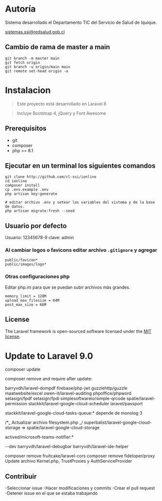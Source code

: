 # Autoría

Sistema desarrollado el Departamento TIC del Servicio de Salud de Iquique.

sistemas.ssi@redsalud.gob.cl

## Cambio de rama de master a main

```
git branch -m master main
git fetch origin
git branch -u origin/main main
git remote set-head origin -a
```

# Instalacion

> Este proyecto está desarrollado en Laravel 8

> Incluye Bootstrap 4, jQuery y Font Awesome

## Prerequisitos

-   git
-   composer
-   php >= 8.1

## Ejecutar en un terminal los siguientes comandos

```
git clone http://github.com/cl-ssi/ionline
cd ionline
composer install
cp .env.example .env
php artisan key:generate

# editar archivo .env y setear las variables del sistema y de la base de datos.
php artisan migrate:fresh --seed
```

## Usuario por defecto

Usuario: 12345678-9 clave: admin

### Al cambiar logos o favicons editar archivo `.gitignore` y agregar

```
public/favicon*
public/images/logo*
```

### Otras configuraciones php

Editar php.ini para que se puedan subir archivos más grandes.

```
memory_limit = 128M
upload_max_filesize = 64M
post_max_size = 66M
```

## License

The Laravel framework is open-sourced software licensed under the [MIT license](https://opensource.org/licenses/MIT).

# Update to Laravel 9.0

composer update

composer remove and require after update:

barryvdh/laravel-dompdf
firebase/php-jwt
guzzlehttp/guzzle
maatwebsite/excel
owen-it/laravel-auditing
phpoffice/phpword
setasign/fpdf
setasign/fpdi
simplesoftwareio/simple-qrcode
spatie/laravel-permission
stackkit/laravel-google-cloud-scheduler
laravel/passport

stackkit/laravel-google-cloud-tasks-queue:\* depende de monolog 3

/\*_ Actualizar archivo filesystem.php _/
superbalist/laravel-google-cloud-storage => spatie/laravel-google-cloud-storage

actived/microsoft-teams-notifier:\*

--dev
barryvdh/laravel-debugbar
barryvdh/laravel-ide-helper

composer remove fruitcake/laravel-cors
composer remove fideloper/proxy
Update archivo Kernel.php, TrustProxies y AuthServiceProvider

## Contribuir
-Seleccionar issue
-Hacer modificaciones y commits
-Crear el pull request
-Detener issue en el que se estaba trabajando
